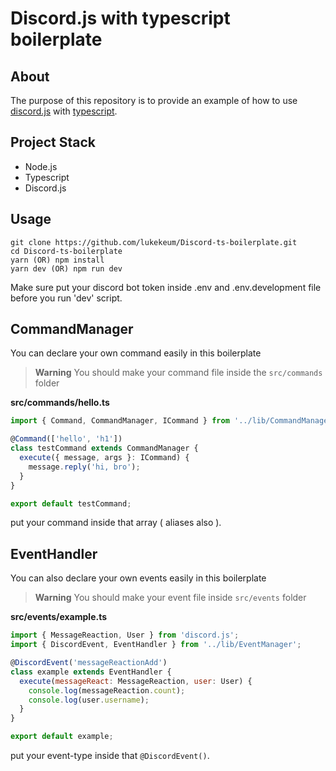 # Discord.js with typescript boilerplate

## About

The purpose of this repository is to provide an example of how to use [discord.js](https://discord.js.org) with [typescript](https://www.typescriptlang.org/).

## Project Stack

- Node.js
- Typescript
- Discord.js

## Usage

```
git clone https://github.com/lukekeum/Discord-ts-boilerplate.git
cd Discord-ts-boilerplate
yarn (OR) npm install
yarn dev (OR) npm run dev
```

Make sure put your discord bot token inside .env and .env.development file before you run 'dev' script.

## CommandManager

You can declare your own command easily in this boilerplate

> **Warning**
> You should make your command file inside the `src/commands` folder

**src/commands/hello.ts**

```javascript
import { Command, CommandManager, ICommand } from '../lib/CommandManager';

@Command(['hello', 'h1'])
class testCommand extends CommandManager {
  execute({ message, args }: ICommand) {
    message.reply('hi, bro');
  }
}

export default testCommand;
```

put your command inside that array ( aliases also ).

## EventHandler

You can also declare your own events easily in this boilerplate

> **Warning**
> You should make your event file inside `src/events` folder

**src/events/example.ts**

```javascript
import { MessageReaction, User } from 'discord.js';
import { DiscordEvent, EventHandler } from '../lib/EventManager';

@DiscordEvent('messageReactionAdd')
class example extends EventHandler {
  execute(messageReact: MessageReaction, user: User) {
    console.log(messageReaction.count);
    console.log(user.username);
  }
}

export default example;
```

put your event-type inside that `@DiscordEvent()`.
